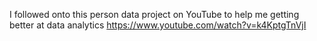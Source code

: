 I followed onto this person data project on YouTube to help me getting better at data analytics 
https://www.youtube.com/watch?v=k4KptgTnVjI
